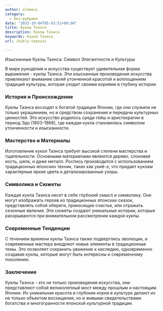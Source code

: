 ```yaml
---
author: olomouc
category:
  - без-рубрики
date: "2023-10-04T05:43:52+00:00"
title: Куклы Таэнса
description: Куклы Таэнса
keywords: Куклы Таэнса
url: /kukly-taensa/

---
```

Изысканные Куклы Таэнса: Символ Элегантности и Культуры

В мире рукоделия и искусства существует удивительная форма выражения \- куклы Таэнса. Эти изысканные произведения искусства привлекают внимание своей утонченной красотой и воплощением традиций культуры, которая уходит своими корнями в глубину истории.

### История и Происхождение

Куклы Таэнса восходят к богатой традиции Японии, где они служили не только украшением, но и средством сохранения и передачи культурных ценностей. Это искусство родилось среди гейш и аристократии в период Эдо (1603-1868), где каждая кукла становилась символом утонченности и изысканности.

### Мастерство и Материалы

Изготовление кукол Таэнса требует высокой степени мастерства и тщательности. Основными материалами являются дерево, слоновая кость, шелк, и даже металл. Роспись производится с использованием традиционных японских техник, таких как укиё-э, что придает куклам характерные яркие цвета и детализированные узоры.

### Символика и Сюжеты

Каждая кукла Таэнса несет в себе глубокий смысл и символику. Они могут изображать героев из традиционных японских сказок, представлять собой обереги, приносящие счастье, или отражать сезонные явления. Эти сюжеты создают уникальные истории, которые раскрываются при внимательном рассмотрении каждой куклы.

### Современные Тенденции

С течением времени куклы Таэнса также подверглись эволюции, и современные мастера внедряют новые элементы в традиционные темы. Это позволяет сохранить уважение к наследию, одновременно создавая куклы, которые могут быть интересны и современному поколению.

### Заключение

Куклы Таэнса \- это не только произведения искусства, они представляют собой великолепный мост между прошлым и настоящим Японии. Их уникальная красота и глубокие корни в культуре делают их не только объектом восхищения, но и живыми свидетельствами богатства и многогранности японской культурной традиции.
